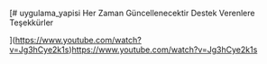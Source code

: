 [# uygulama_yapisi
Her Zaman Güncellenecektir Destek Verenlere Teşekkürler 

](https://www.youtube.com/watch?v=Jg3hCye2k1s)https://www.youtube.com/watch?v=Jg3hCye2k1s
